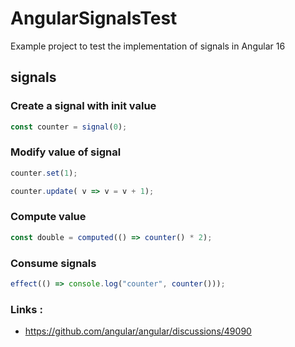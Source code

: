 # AngularSignalsTest

Example project to test the implementation of signals in Angular 16

## signals
### Create a signal with init value

```js
const counter = signal(0);
```

### Modify value of signal

```js
counter.set(1);
```


```js
counter.update( v => v = v + 1);
```

### Compute value 
```js
const double = computed(() => counter() * 2);
```


### Consume signals 

```js
effect(() => console.log("counter", counter()));
```

### Links : 
- https://github.com/angular/angular/discussions/49090
